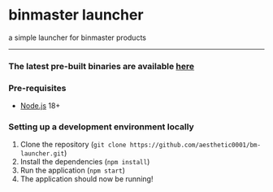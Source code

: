 # binmaster launcher

a simple launcher for binmaster products

---

### The latest pre-built binaries are available [here](https://github.com/aesthetic0001/bm-launcher/releases/latest)

### Pre-requisites
- [Node.js](https://nodejs.org/en/) 18+

### Setting up a development environment locally
1. Clone the repository (`git clone https://github.com/aesthetic0001/bm-launcher.git`)
2. Install the dependencies (`npm install`)
3. Run the application (`npm start`)
4. The application should now be running!

